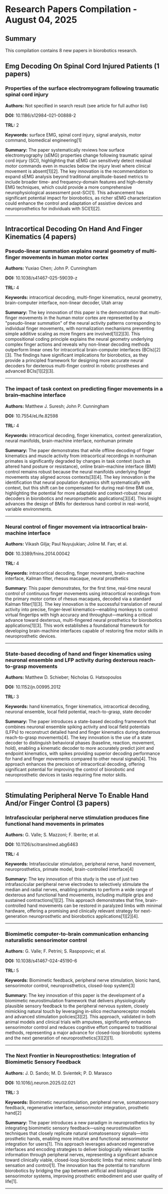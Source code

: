 # Research Papers Compilation - August 04, 2025

## Summary
This compilation contains 8 new papers in biorobotics research.

## Emg Decoding On Spinal Cord Injured Patients (1 papers)

### Properties of the surface electromyogram following traumatic spinal cord injury

**Authors:** Not specified in search result (see article for full author list)

**DOI:** 10.1186/s12984-021-00888-2

**TRL:** 2

**Keywords:** surface EMG, spinal cord injury, signal analysis, motor command, biomedical engineering[1]

**Summary:** The paper systematically reviews how surface electromyography (sEMG) properties change following traumatic spinal cord injury (SCI), highlighting that sEMG can sensitively detect residual motor commands even in muscles below the injury level where clinical movement is absent[1][2]. The key innovation is the recommendation to expand sEMG analysis beyond traditional amplitude-based metrics to include broader time- and frequency-domain features and high-density EMG techniques, which could provide a more comprehensive neurophysiological assessment post-SCI[1]. This advancement has significant potential impact for biorobotics, as richer sEMG characterization could enhance the control and adaptation of assistive devices and neuroprosthetics for individuals with SCI[1][2].

---

## Intracortical Decoding On Hand And Finger Kinematics (4 papers)

### Pseudo-linear summation explains neural geometry of multi-finger movements in human motor cortex

**Authors:** Yuxiao Chen; John P. Cunningham

**DOI:** 10.1038/s41467-025-59039-z

**TRL:** 4

**Keywords:** intracortical decoding, multi-finger kinematics, neural geometry, brain-computer interface, non-linear decoder, Utah array

**Summary:** The key innovation of this paper is the demonstration that multi-finger movements in the human motor cortex are represented by a "pseudo-linear summation" of the neural activity patterns corresponding to individual finger movements, with normalization mechanisms preventing simple additive scaling as more fingers are involved[1][2][3]. This compositional coding principle explains the neural geometry underlying complex finger actions and reveals why non-linear decoding methods outperform linear ones for intracortical brain-computer interfaces (BCIs)[2][3]. The findings have significant implications for biorobotics, as they provide a principled framework for designing more accurate neural decoders for dexterous multi-finger control in robotic prostheses and advanced BCIs[1][2][3].

---

### The impact of task context on predicting finger movements in a brain–machine interface

**Authors:** Matthew J. Suresh; John P. Cunningham

**DOI:** 10.7554/eLife.82598

**TRL:** 4

**Keywords:** intracortical decoding, finger kinematics, context generalization, neural manifolds, brain-machine interface, nonhuman primate

**Summary:** The paper demonstrates that while offline decoding of finger kinematics and muscle activity from intracortical recordings in nonhuman primates is significantly degraded by changes in task context (such as altered hand posture or resistance), online brain–machine interface (BMI) control remains robust because the neural manifolds underlying finger movements stay aligned across contexts[3][4]. The key innovation is the identification that neural population dynamics shift systematically with context, but this shift can be compensated for during real-time BMI use, highlighting the potential for more adaptable and context-robust neural decoders in biorobotics and neuroprosthetic applications[3][4]. This insight advances the design of BMIs for dexterous hand control in real-world, variable environments.

---

### Neural control of finger movement via intracortical brain-machine interface

**Authors:** Vikash Gilja; Paul Nuyujukian; Joline M. Fan; et al.

**DOI:** 10.3389/fnins.2014.00042

**TRL:** 4

**Keywords:** intracortical decoding, finger movement, brain-machine interface, Kalman filter, rhesus macaque, neural prosthetics

**Summary:** This paper demonstrates, for the first time, real-time neural control of continuous finger movements using intracortical recordings from the primary motor cortex of rhesus macaques, decoded via a standard Kalman filter[1][3]. The key innovation is the successful translation of neural activity into precise, finger-level kinematics—enabling monkeys to control virtual fingertips with high accuracy and throughput—marking a critical advance toward dexterous, multi-fingered neural prosthetics for biorobotics applications[1][3]. This work establishes a foundational framework for developing brain-machine interfaces capable of restoring fine motor skills in neuroprosthetic devices.

---

### State-based decoding of hand and finger kinematics using neuronal ensemble and LFP activity during dexterous reach-to-grasp movements

**Authors:** Matthew D. Schieber; Nicholas G. Hatsopoulos

**DOI:** 10.1152/jn.00995.2012

**TRL:** 3

**Keywords:** hand kinematics, finger kinematics, intracortical decoding, neuronal ensemble, local field potential, reach-to-grasp, state decoder

**Summary:** The paper introduces a state-based decoding framework that combines neuronal ensemble spiking activity and local field potentials (LFPs) to reconstruct detailed hand and finger kinematics during dexterous reach-to-grasp movements[4]. The key innovation is the use of a state decoder to distinguish behavioral phases (baseline, reaction, movement, hold), enabling a kinematic decoder to more accurately predict joint and endpoint kinematics, with spikes providing superior decoding performance for hand and finger movements compared to other neural signals[4]. This approach enhances the precision of intracortical decoding, offering significant potential for improving the control of biorobotic and neuroprosthetic devices in tasks requiring fine motor skills.

---

## Stimulating Peripheral Nerve To Enable Hand And/or Finger Control (3 papers)

### Intrafascicular peripheral nerve stimulation produces fine functional hand movements in primates

**Authors:** G. Valle; S. Mazzoni; F. Iberite; et al.

**DOI:** 10.1126/scitranslmed.abg6463

**TRL:** 4

**Keywords:** Intrafascicular stimulation, peripheral nerve, hand movement, neuroprosthetics, primate model, brain-controlled interface[4]

**Summary:** The key innovation of this study is the use of just two intrafascicular peripheral nerve electrodes to selectively stimulate the median and radial nerves, enabling primates to perform a wide range of dexterous and functional hand movements, including multiple grips and sustained contractions[1][2]. This approach demonstrates that fine, brain-controlled hand movements can be restored in paralyzed limbs with minimal hardware, offering a promising and clinically relevant strategy for next-generation neuroprosthetic and biorobotics applications[1][2][4].

---

### Biomimetic computer-to-brain communication enhancing naturalistic sensorimotor control

**Authors:** G. Valle; F. Petrini; S. Raspopovic; et al.

**DOI:** 10.1038/s41467-024-45190-6

**TRL:** 5

**Keywords:** Biomimetic feedback, peripheral nerve stimulation, bionic hand, sensorimotor control, neuroprosthetics, closed-loop system[3]

**Summary:** The key innovation of this paper is the development of a biomimetic neurostimulation framework that delivers physiologically plausible sensory feedback to the peripheral nervous system, closely mimicking natural touch by leveraging in-silico mechanoreceptor models and advanced stimulation policies[3][2]. This approach, validated in both animal models and clinical trials with amputees, significantly enhances sensorimotor control and reduces cognitive effort compared to traditional methods, representing a major advance for closed-loop biorobotic systems and the next generation of neuroprosthetics[3][2][1].

---

### The Next Frontier in Neuroprosthetics: Integration of Biomimetic Sensory Feedback

**Authors:** J. D. Sando; M. D. Svientek; P. D. Marasco

**DOI:** 10.1016/j.neuron.2025.02.021

**TRL:** 3

**Keywords:** Biomimetic neurostimulation, peripheral nerve, somatosensory feedback, regenerative interface, sensorimotor integration, prosthetic hand[2]

**Summary:** The paper introduces a new paradigm in neuroprosthetics by integrating biomimetic sensory feedback—using neurostimulation techniques that closely replicate natural somatosensory signals—into prosthetic hands, enabling more intuitive and functional sensorimotor integration for users[1]. This approach leverages advanced regenerative interfaces and encoding strategies to deliver biologically relevant tactile information through peripheral nerves, representing a significant advance toward clinically viable, closed-loop biorobotic limbs that mimic natural limb sensation and control[1]. The innovation has the potential to transform biorobotics by bridging the gap between artificial and biological sensorimotor systems, improving prosthetic embodiment and user quality of life[1].

---

